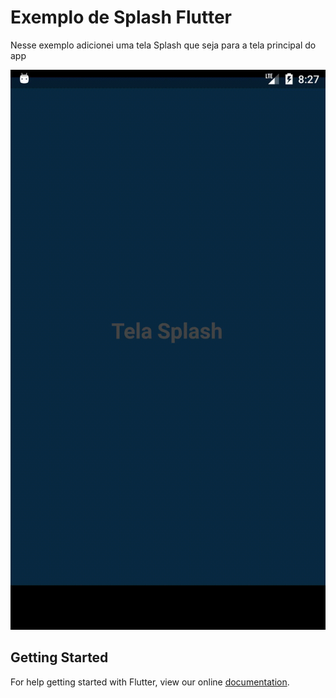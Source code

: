 # Exemplo de Splash Flutter

Nesse exemplo adicionei uma tela Splash que seja para a tela principal do app

![image](images/splashexemplo.gif)

## Getting Started

For help getting started with Flutter, view our online
[documentation](https://flutter.io/).
